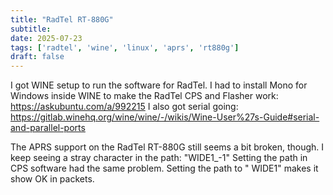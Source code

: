 ```yaml
---
title: "RadTel RT-880G"
subtitle:
date: 2025-07-23
tags: ['radtel', 'wine', 'linux', 'aprs', 'rt880g']
draft: false
---
```


I got WINE setup to run the software for RadTel.
I had to install Mono for Windows inside WINE
to make the RadTel CPS and Flasher work:
https://askubuntu.com/a/992215
I also got serial going:
https://gitlab.winehq.org/wine/wine/-/wikis/Wine-User%27s-Guide#serial-and-parallel-ports

The APRS support on the RadTel RT-880G
still seems a bit broken, though.
I keep seeing a stray character in the path: "WIDE1_-1"
Setting the path in CPS software had the same problem.
Setting the path to " WIDE1" makes it show OK in packets.

<!--more-->
